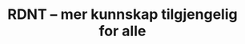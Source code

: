 ---
title: "RDNT – mer kunnskap tilgjengelig for alle"
meta_title: "RDNT | Ideell organisasjon for åpen og rimelig kunnskap"
description: "RDNT er en ideell organisasjon (org.nr. 935 949 505) som arbeider for at mer kunnskap skal være gratis eller rimeligere. Vi samarbeider med Eteo og ReAI for bedre læring."

# Open Graph / Facebook
og_title: "RDNT – mer kunnskap tilgjengelig for alle"
og_description: "Ideell organisasjon for åpne læringsressurser. Partnere: Eteo og ReAI."
og_type: "website"

layout: "homepage"
---